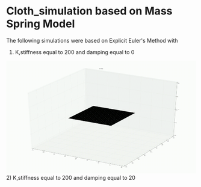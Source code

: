 # Cloth_simulation based on Mass Spring Model

 The following simulations were based on Explicit Euler's Method with 
 1) K,stiffness equal to 200 and damping equal to 0
 <img src=https://github.com/Mypathissional/Cloth_simulation/blob/master/animations/Explicit_Euler_K%3D200.0_D%3D0_stiffness%3D200%2Cinterval_length0.1.gif width="600" height="300">
 2) K,stiffness equal to 200 and damping equal to 20

